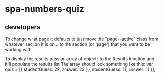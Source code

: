 # spa-numbers-quiz

## developers
To change what page it defaults to just move the "page--active" class from whatever section it is on... to the section (or 'page') that you want to be working with.

To display the results pass an array of objects to the Results function and it'll populate the results list
The array should look something like this:
var quiz = [{
  studentGuess: 22,
  answer: 23
},{
  studentGuess: 11,
  answer: 11
}];
